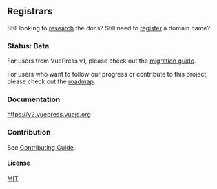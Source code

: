 ## Registrars

Still looking to [research](./docs.md) the docs?
Still need to [register](./registrars.md) a domain name?

### Status: Beta

For users from VuePress v1, please check out the [migration guide](https://v2.vuepress.vuejs.org/guide/migration.html).

For users who want to follow our progress or contribute to this project, please check out the [roadmap](https://github.com/vuepress/vuepress-next/discussions/68).

### Documentation

https://v2.vuepress.vuejs.org

### Contribution

See [Contributing Guide](https://github.com/vuepress/vuepress-next/blob/main/docs/contributing.md).

#### License

[MIT](https://github.com/vuepress/vuepress-next/blob/main/LICENSE)
